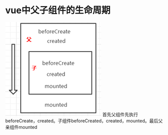 # vue中父子组件的生命周期
  ![avatar](/src/assets/pic/vue-life.png)
  首先父组件先执行beforeCreate，created。子组件beforeCreated，created，mounted。最后父亲组件mounted
